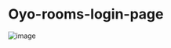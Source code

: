 # Oyo-rooms-login-page
![image](https://user-images.githubusercontent.com/39726093/54068145-46509500-426f-11e9-9dd1-3c2d35bb5ab6.png)
